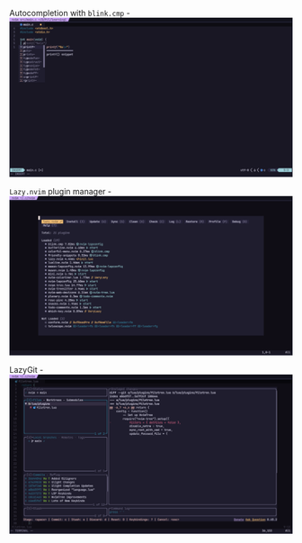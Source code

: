 Autocompletion with `blink.cmp` -
![Autocompletion](./assets/autocompletion.png "Autocompletion")

`Lazy.nvim` plugin manager -
![Lazy.nvim](./assets/lazy_plugin_manager.png "Lazy Plugin Manager")

LazyGit -
![LazyGit](./assets/lazygit.png)
